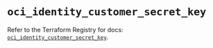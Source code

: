 # `oci_identity_customer_secret_key`

Refer to the Terraform Registry for docs: [`oci_identity_customer_secret_key`](https://registry.terraform.io/providers/oracle/oci/7.19.0/docs/resources/identity_customer_secret_key).

